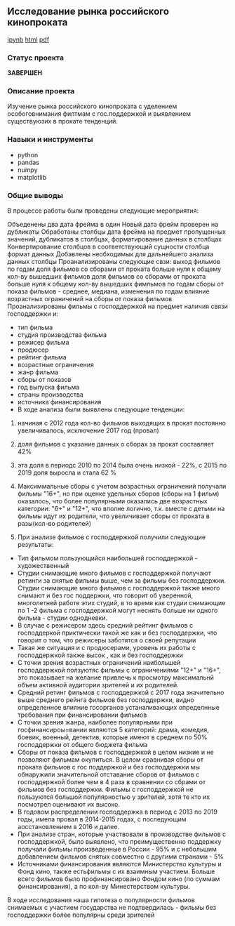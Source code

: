 ## Исследование рынка российского кинопроката

[ipynb](https://github.com/splin-post/Portfolio/blob/main/project_films/project_films_pub.ipynb)            [html](https://github.com/splin-post/Portfolio/blob/main/project_films/project_films_pub.html)    [pdf](https://github.com/splin-post/Portfolio/blob/main/project_films/project_films_pub.pdf)

### Статус проекта
<b>ЗАВЕРШЕН</b>

### Описание проекта

Изучение рынка российского кинопроката с уделением особоговнимания филтмам с гос.поддержкой и выявлением существуюзих в прокате тенденций.

### Навыки и инструменты
- python
- pandas
- numpy
- matplotlib


### Общие выводы

В процессе работы были проведены следующие мероприятия:

Объеденены два дата фрейма в один
Новый дата фрейм проверен на дубликаты
Обработаны столбцы дата фрейма на предмет пропущенных значений, дубликатов в столбцах, форматирование данных в столбцах
Конвертирование столбцов в соответствующий сущности столбца формат данных
Добавлены необходимык для дальнейшего анализа данных столбцы
Проанализированы следующие свзи:
выход фильмов по годам
доля фильмов со сборами от проката больше нуля к общему кол-ву вышедших фильмов
доля фильмов со сборами от проката больше нуля к общему кол-ву вышедших фимльмов по годам
сборы от показа фильмов - среднее, медиана, изменения по годам
влияние возрастных ограничений на сборы от показа фильмов
Проанализированы фильмы с господдержкой на предмет наличия связи господдержки и:
- тип фильма
- студия производства фильма
- режисер фильма
- продюсер
- рейтинг фильма
- возрастные ограничения
- жанр фильма
- сборы от показов
- год выпуска фильма
- страны производства
- источника финансирования
- В ходе анализа были выявлены следующие тенденции:

1. начиная с 2012 года кол-во фильмов выходящих в прокат постоянно увеличивалось, исключение 2017 год (провал)
2. доля фильмов с указание данных о сборах за прокат составляет 42%
3. эта доля в периодс 2010 по 2014 была очень низкой - 22%, с 2015 по 2019 доля выросла и стала 62 %
4. Максиммальные сборы с учетом возрастных ограничений получали фильмы "16+", но при оценке удельных сборов (сборы на 1 фильм) оказалось, что более популярными оказались две возрастных категории: "6+" и "12+", что вполне логично, т.к. вместе с детьми на фильмы идут их родители, что увеличивает сборы от проката в разы(кол-во родителей)
 
5. При анализе фильмов с господдержкой получили следующие результаты:
  - Тип фильмом пользующийся наибольшей господдержкой - художественный
  - Студии снимающие много фильмов с господдержкой получают ретинги за снятые фильмы выше, чем за фильмы без господдержки. Студии снимающие много фильмов с господдержкой также много снимают и без гос поддержки, что говорит об уверенной, многолетней работе этих студий, в то время как студии снимающие по 1 -2 фильма с господдержкой могут неснять больше ни одного фильма - студии однодневки.
  - В случае с режисером здесь средний рейтинг фмльмов с господдеркой приктически такой же как и без господдержки, что говорит о том, что режисеры заботятся о своей репутации
  - Такая же ситуация и с продюсерами, уровень их работы с господдержкой также высок , как и без господдержки
  - С точки зрения возрастных ограничений наибольшей господдержкой ползуютяс фильмы с ограничениями "12+" и "16+", это показывает на желание привлечь к просмотру максимальнй объем активной аудитории зрителей и их родителей.
  - Средний ретинг фильмов с господдержкой с 2017 года значительно выше среднего рейнга фильмов без господдержки, видно определенное влияние госорганов устаналивающих определнные требования при финансировании фильмов
  - С точки зрения жанра, наиболее популярными при госфинансироы=вании являются 5 категорий: драма, комедия, боевик, военный, детектив, которые имеют в среднем по 50% господдержки от общего бюджета фильма
  - Сборы от показа фильмов с господдержкой в целом низкие и не позволяют фильмам окупиться. В целом сравнивая сборы от проката фильмов с гос поддержкой и без господдержки мы обнаружили значительной отставание сборов от фильмов с господдержкой более чем в 4 раза в сравнении со сбрами от фильмов без господдержки. Фильмы с господдержкой не пользуются большой популярностью у зрителей, хотя те кто их посмотрел оценивают их высоко.
  - В годовом распределении господдержка в период с 2013 по 2019 годы, имела провал в 2014-2015 годах, с последующим аосстановлением в 2016 и далее.
  - При анализе стран, которые участвовали в производстве фильмов с господдержкой, было выявлено, что преимущественно поддержку получали фильмы произведенные в России - 95% и с небольшим добавлением фильмов снятых совместно с другими странами - 5%
  - Источниками финансирования являются Министерство культуры и Фонд кино, также естьфильмы с их взаимным участием. Больше всего фильмов было профинансировано Фондом кино (по суммам финансирования), а по кол-ву Минестерством культуры.
 
В ходе исследования наша гипотеза о популярности фильмов снимаемых с участием государства не подтвердилась - фильмы без господдержки более популярны среди зрителей
